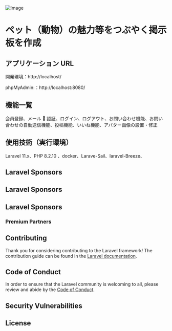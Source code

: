 ![Image](https://github.com/user-attachments/assets/6c49baf3-3bd1-4a68-a97d-f7304b76b749)

# ペット（動物）の魅力等をつぶやく掲示板を作成

## アプリケーション URL

開発環境：http://localhost/

phpMyAdmin:：http://localhost:8080/

## 機能一覧

会員登録、メール 📨 認証、ログイン、ログアウト、お問い合わせ機能、お問い合わせの自動送信機能、投稿機能、いいね機能、アバター画像の設置・修正

## 使用技術（実行環境）

Laravel 11.x、PHP 8.2.10 、docker、Larave-Sail、laravel-Breeze、

## Laravel Sponsors

## Laravel Sponsors

## Laravel Sponsors

### Premium Partners

## Contributing

Thank you for considering contributing to the Laravel framework! The contribution guide can be found in the [Laravel documentation](https://laravel.com/docs/contributions).

## Code of Conduct

In order to ensure that the Laravel community is welcoming to all, please review and abide by the [Code of Conduct](https://laravel.com/docs/contributions#code-of-conduct).

## Security Vulnerabilities

## License
